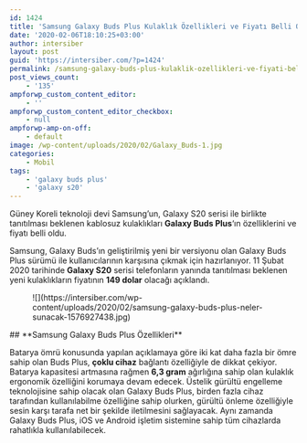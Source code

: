 ```yaml
---
id: 1424
title: 'Samsung Galaxy Buds Plus Kulaklık Özellikleri ve Fiyatı Belli Oldu'
date: '2020-02-06T18:10:25+03:00'
author: intersiber
layout: post
guid: 'https://intersiber.com/?p=1424'
permalink: /samsung-galaxy-buds-plus-kulaklik-ozellikleri-ve-fiyati-belli-oldu/
post_views_count:
    - '135'
ampforwp_custom_content_editor:
    - ''
ampforwp_custom_content_editor_checkbox:
    - null
ampforwp-amp-on-off:
    - default
image: /wp-content/uploads/2020/02/Galaxy_Buds-1.jpg
categories:
    - Mobil
tags:
    - 'galaxy buds plus'
    - 'galaxy s20'
---
```


Güney Koreli teknoloji devi Samsung’un, Galaxy S20 serisi ile birlikte tanıtılması beklenen kablosuz kulaklıkları **Galaxy Buds Plus**‘ın özelliklerini ve fiyatı belli oldu.

Samsung, Galaxy Buds’ın geliştirilmiş yeni bir versiyonu olan Galaxy Buds Plus sürümü ile kullanıcılarının karşısına çıkmak için hazırlanıyor. 11 Şubat 2020 tarihinde **Galaxy S20** serisi telefonların yanında tanıtılması beklenen yeni kulaklıkların fiyatının **149 dolar** olacağı açıklandı.

<figure class="wp-block-image size-large">![](https://intersiber.com/wp-content/uploads/2020/02/samsung-galaxy-buds-plus-neler-sunacak-1576927438.jpg)</figure>## **Samsung Galaxy Buds Plus Özellikleri**

Batarya ömrü konusunda yapılan açıklamaya göre iki kat daha fazla bir ömre sahip olan Buds Plus, **çoklu cihaz** bağlantı özelliğiyle de dikkat çekiyor. Batarya kapasitesi artmasına rağmen **6,3 gram** ağırlığına sahip olan kulaklık ergonomik özelliğini korumaya devam edecek. Üstelik gürültü engelleme teknolojisine sahip olacak olan Galaxy Buds Plus, birden fazla cihaz tarafından kullanılabilme özelliğine sahip olurken, gürültü önleme özelliğiyle sesin karşı tarafa net bir şekilde iletilmesini sağlayacak. Aynı zamanda Galaxy Buds Plus, iOS ve Android işletim sistemine sahip tüm cihazlarda rahatlıkla kullanılabilecek.